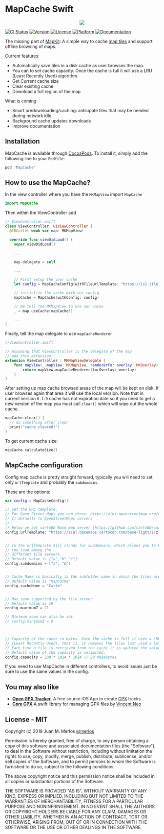 # MapCache Swift

<p><div style="text-align:center"><img src="https://github.com/merlos/MapCache/raw/master/images/MapCache.png"></div>
</p>

[![CI Status](https://travis-ci.com/merlos/MapCache.svg?branch=master)](https://travis-ci.org/merlos/MapCache)
[![Version](https://img.shields.io/cocoapods/v/MapCache.svg?style=flat)](https://cocoapods.org/pods/MapCache)
[![License](https://img.shields.io/cocoapods/l/MapCache.svg?style=flat)](https://cocoapods.org/pods/MapCache)
[![Platform](https://img.shields.io/cocoapods/p/MapCache.svg?style=flat)](https://cocoapods.org/pods/MapCache)
[![Documentation](https://www.merlos.org/MapCache/badge.svg)](http://merlos.org/MapCache)

The missing part of [MapKit](https://developer.apple.com/documentation/mapkit): A simple way to cache [map tiles](https://en.wikipedia.org/wiki/Tiled_web_map) and support offline browsing of maps.

Current features: 
* Automatically save tiles in a disk cache as user browses the map.
* You can to set cache capacity. Once the cache is full it will use a LRU (Least Recently Used) algorithm.
* Get Current cache size
* Clear existing cache
* Download a full region of the map
 
What is coming:
 * Smart predownloading/caching: anticipate tiles that may be needed during network idle
 * Background cache updates downloads
 * Improve documentation

## Installation
MapCache is available through [CocoaPods](https://cocoapods.org). To install
it, simply add the following line to your `Podfile`:

```ruby
pod 'MapCache'
```

## How to use the MapCache?
In the view controller where you have the `MKMapView` import `MapCache`

```swift
import MapCache
```

Then within the ViewController add

```swift
// ViewController.swift
class ViewController: UIViewController {
  @IBOutlet weak var map: MKMapView!

  override func viewDidLoad() {
    super.viewDidLoad()

    ...

    map.delegate = self

    ...

    // First setup the your cache
    let config = MapCacheConfig(withTileUrlTemplate: "https://{s}.tile.openstreetmap.org/{z}/{x}/{y}.png")

    // initialize the cache with our config
    mapCache = MapCache(withConfig: config)

    // We tell the MKMapView to use our cache
    _ = map.useCache(mapCache!)

    ...
}
```

Finally, tell the map delegate to use `mapCacheRenderer`

```swift
//ViewController.swift

// Assuming that ViewController is the delegate of the map
// add this extension:
extension ViewController : MKMapViewDelegate {
    func mapView(_ mapView: MKMapView, rendererFor overlay: MKOverlay) -> MKOverlayRenderer {
        return mapView.mapCacheRenderer(forOverlay: overlay)
    }
}

```
After setting up map cache browsed areas of the map will be kept on disk. If user browses again that area it will use the local version.
Note that in current version `0.1.0` cache has not expiration date so if you need to get a new version of the map you must call `clear()` which will wipe out the whole cache.

```swift
mapCache.clear() {
  // do something after clear
  print("cache cleared!")
}
```

To get current cache size:

```swift
mapCache.calculateSize()
``` 

## MapCache configuration
Config map cache is pretty straight forward, typically you will need to set only `urlTemplate` and probably the `subdomains`. 

These are the options:

```swift
var config = MapCacheConfig()

// Set the URL template. 
// For Open Street Maps you can chose: https://wiki.openstreetmap.org/wiki/Tile_servers
// It defaults to OpenStreetMaps servers 
//
// Below we set cartoDB Base map server (https://github.com/CartoDB/cartodb/wiki/BaseMaps-available)
config.urlTemplate: "https://${s}.basemaps.cartocdn.com/base-light/${z}/${x}/${y}.png"


// In the urlTemplate ${s} stands for subdomains, which allows you to balance 
// the load among the
// different tile servers.
// Default value is ["a","b","c"].
config.subdomains = ["a", "b"] 


// Cache Name is basically is the subfolder name in which the tiles are store.
// Default value is "MapCache"
config.cacheName = "Carto" 


// Max zoom supported by the tile server
// Default value is 19
config.maximumZ = 21

// Minimum zoom can also be set.
// config.minimumZ = 0 



// Capacity of the cache in bytes. Once the cache is full it uses a LRU algorithm 
// (Least Recently Used), that is, it removes the tiles last used a lot of time ago. 
// Each time a tile is retrieved from the cache it is updated the value of last time used.
// Default value of the capacity is unlimited.
config.capacity = 200 * 1024 * 1024 // 20 Megabytes


```

If you need to use MapCache in different controllers, to avoid issues just be sure to use the same values in the config.


## You may also like

* **[Open GPX Tracker](https://github.com/merlos/iOS-Open-GPX-Tracker)**. A free source iOS App to create [GPX](https://en.wikipedia.org/wiki/GPS_Exchange_Format) tracks
* **[Core GPX](https://github.com/vincentneo/CoreGPX)** A swift library for managing GPX files by [Vincent Neo](https://github.com/vincentneo)

## License - MIT

Copyright (c) 2019 Juan M. Merlos [@merlos](http://twitter.com/merlos)

Permission is hereby granted, free of charge, to any person obtaining a copy
of this software and associated documentation files (the "Software"), to deal
in the Software without restriction, including without limitation the rights
to use, copy, modify, merge, publish, distribute, sublicense, and/or sell
copies of the Software, and to permit persons to whom the Software is
furnished to do so, subject to the following conditions:

The above copyright notice and this permission notice shall be included in
all copies or substantial portions of the Software.

THE SOFTWARE IS PROVIDED "AS IS", WITHOUT WARRANTY OF ANY KIND, EXPRESS OR
IMPLIED, INCLUDING BUT NOT LIMITED TO THE WARRANTIES OF MERCHANTABILITY,
FITNESS FOR A PARTICULAR PURPOSE AND NONINFRINGEMENT. IN NO EVENT SHALL THE
AUTHORS OR COPYRIGHT HOLDERS BE LIABLE FOR ANY CLAIM, DAMAGES OR OTHER
LIABILITY, WHETHER IN AN ACTION OF CONTRACT, TORT OR OTHERWISE, ARISING FROM,
OUT OF OR IN CONNECTION WITH THE SOFTWARE OR THE USE OR OTHER DEALINGS IN
THE SOFTWARE.
